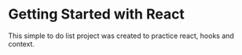 # Getting Started with React 

This simple to do list project was created to practice react, hooks and context.
